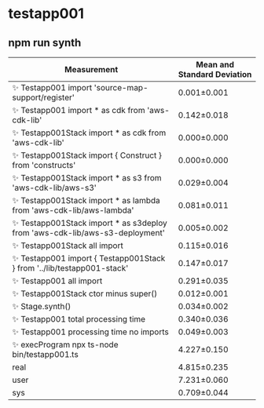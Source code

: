 # testapp001

## npm run synth


| Measurement | Mean and Standard Deviation |
| ----------- | --------------------------- |
| ✨  Testapp001 import 'source-map-support/register' | 0.001&pm;0.001 |
| ✨  Testapp001 import * as cdk from 'aws-cdk-lib' | 0.142&pm;0.018 |
| ✨  Testapp001Stack import * as cdk from 'aws-cdk-lib' | 0.000&pm;0.000 |
| ✨  Testapp001Stack import { Construct } from 'constructs' | 0.000&pm;0.000 |
| ✨  Testapp001Stack import * as s3 from 'aws-cdk-lib/aws-s3' | 0.029&pm;0.004 |
| ✨  Testapp001Stack import * as lambda from 'aws-cdk-lib/aws-lambda' | 0.081&pm;0.011 |
| ✨  Testapp001Stack import * as s3deploy from 'aws-cdk-lib/aws-s3-deployment' | 0.005&pm;0.002 |
| ✨  Testapp001Stack all import | 0.115&pm;0.016 |
| ✨  Testapp001 import { Testapp001Stack } from '../lib/testapp001-stack' | 0.147&pm;0.017 |
| ✨  Testapp001 all import | 0.291&pm;0.035 |
| ✨  Testapp001Stack ctor minus super() | 0.012&pm;0.001 |
| ✨  Stage.synth() | 0.034&pm;0.002 |
| ✨  Testapp001 total processing time | 0.340&pm;0.036 |
| ✨  Testapp001 processing time no imports | 0.049&pm;0.003 |
| ✨  execProgram npx ts-node bin/testapp001.ts | 4.227&pm;0.150 |
| real | 4.815&pm;0.235 |
| user | 7.231&pm;0.060 |
| sys | 0.709&pm;0.044 |
